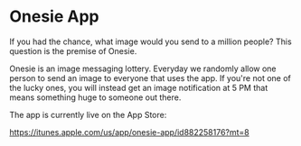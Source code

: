 Onesie App  
======

If you had the chance, what image would you send to a million people? This question is the premise of Onesie. 

Onesie is an image messaging lottery. Everyday we randomly allow one person to send an image to everyone that uses the app. If you're not
one of the lucky ones, you will instead get an image notification at 5 PM that means something huge to someone out there.

The app is currently live on the App Store:

https://itunes.apple.com/us/app/onesie-app/id882258176?mt=8

